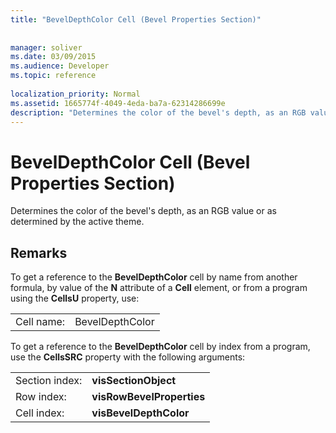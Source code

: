 ```yaml
---
title: "BevelDepthColor Cell (Bevel Properties Section)"
 
 
manager: soliver
ms.date: 03/09/2015
ms.audience: Developer
ms.topic: reference
 
localization_priority: Normal
ms.assetid: 1665774f-4049-4eda-ba7a-62314286699e
description: "Determines the color of the bevel's depth, as an RGB value or as determined by the active theme."
---
```


# BevelDepthColor Cell (Bevel Properties Section)

Determines the color of the bevel's depth, as an RGB value or as determined by the active theme.
  
## Remarks

To get a reference to the **BevelDepthColor** cell by name from another formula, by value of the **N** attribute of a **Cell** element, or from a program using the **CellsU** property, use: 
  
|||
|:-----|:-----|
| Cell name:  <br/> | BevelDepthColor  <br/> |
   
To get a reference to the **BevelDepthColor** cell by index from a program, use the **CellsSRC** property with the following arguments: 
  
|||
|:-----|:-----|
| Section index:  <br/> |**visSectionObject** <br/> |
| Row index:  <br/> |**visRowBevelProperties** <br/> |
| Cell index:  <br/> |**visBevelDepthColor** <br/> |
   

